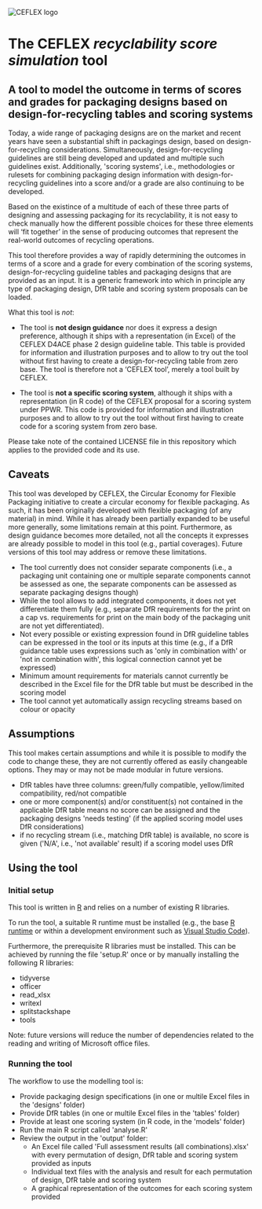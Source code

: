 ![CEFLEX logo](https://ceflex.eu/wp-content/uploads/2017/03/CEFLEX_inline_100.png)
# The CEFLEX *recyclability score simulation* tool
## A tool to model the outcome in terms of scores and grades for packaging designs based on design-for-recycling tables and scoring systems
Today, a wide range of packaging designs are on the market and recent years have seen a substantial shift in packagings design, based on design-for-recycling considerations. Simultaneously, design-for-recycling guidelines are still being developed and updated and multiple such guidelines exist. Additionally, 'scoring systems', i.e., methodologies or rulesets for combining  packaging design information with design-for-recycling guidelines into a score and/or a grade are also continuing to be developed.
 
Based on the existince of a multitude of each of these three parts of designing and assessing packaging for its recyclability, it is not easy to check manually how the different possible choices for these three elements will ‘fit together’ in the sense of producing outcomes that represent the real-world outcomes of recycling operations.
 
This tool therefore provides a way of rapidly determining the outcomes in terms of a score and a grade for every combination of the scoring systems, design-for-recycling guideline tables and packaging designs that are provided as an input. It is a generic framework into which in principle any type of packaging design, DfR table and scoring system proposals can be loaded. 


What this tool is *not*:
- The tool is **not design guidance** nor does it express a design preference, although it ships with a representation (in Excel) of the CEFLEX D4ACE phase 2 design guideline table. This table is provided for information and illustration purposes and to allow to try out the tool without first having to create a design-for-recycling table from zero base. The tool is therefore not a ‘CEFLEX tool’, merely a tool built by CEFLEX.
 
- The tool is **not a specific scoring system**, although it ships with a representation (in R code) of the CEFLEX proposal for a scoring system under PPWR. This code is provided for information and illustration purposes and to allow to try out the tool without first having to create code for a scoring system from zero base.
 
Please take note of the contained LICENSE file in this repository which applies to the provided code and its use.
 
## Caveats
 
This tool was developed by CEFLEX, the Circular Economy for Flexible Packaging initiative to create a circular economy for flexible packaging. As such, it has been originally developed with flexible packaging (of any material) in mind. While it has already been partially expanded to be useful more generally, some limitations remain at this point. Furthermore, as design guidance becomes more detailed, not all the concepts it expresses are already possible to model in this tool (e.g., partial coverages). Future versions of this tool may address or remove these limitations.
 
- The tool currently does not consider separate components (i.e., a packaging unit containing one or multiple separate components cannot be assessed as one, the separate components can be assessed as separate packaging designs though)
- While the tool allows to add integrated components, it does not yet differentiate them fully (e.g., separate DfR requirements for the print on a cap vs. requirements for print on the main body of the packaging unit are not yet differentiated).
- Not every possible or existing expression found in DfR guideline tables can be expressed in the tool or its inputs at this time (e.g., if a DfR guidance table uses expressions such as 'only in combination with' or 'not in combination with', this logical connection cannot yet be expressed)
- Minimum amount requirements for materials cannot currently be described in the Excel file for the DfR table but must be described in the scoring model
- The tool cannot yet automatically assign recycling streams based on colour or opacity

## Assumptions
This tool makes certain assumptions and while it is possible to modify the code to change these, they are not currently offered as easily changeable options. They may or may not be made modular in future versions.
- DfR tables have three columns: green/fully compatible, yellow/limited compatibility, red/not compatible
- one or more component(s) and/or constituent(s) not contained in the applicable DfR table means no score can be assigned and the packaging designs 'needs testing' (if the applied scoring model uses DfR considerations)
- if no recycling stream (i.e., matching DfR table) is available, no score is given ('N/A', i.e., 'not available' result) if a scoring model uses DfR
 
 
## Using the tool
 
### Initial setup
This tool is written in [R](https://www.r-project.org) and relies on a number of existing R libraries.
 
To run the tool, a suitable R runtime must be installed (e.g., the base [R  runtime](https://www.r-project.org) or within a development environment such as [Visual Studio Code](https://code.visualstudio.com)).
 
Furthermore, the prerequisite R libraries must be installed. This can be achieved by running the file 'setup.R' once or by manually installing the following R libraries:
- tidyverse
- officer
- read_xlsx
- writexl
- splitstackshape
- tools
 
Note: future versions will reduce the number of dependencies related to the reading and writing of Microsoft office files.
 
 
### Running the tool
The workflow to use the modelling tool is:
- Provide packaging design specifications (in one or multile Excel files in the 'designs' folder)
- Provide DfR tables (in one or multile Excel files in the 'tables' folder)
- Provide at least one scoring system (in R code, in the 'models' folder)
- Run the main R script called 'analyse.R'
- Review the output in the 'output' folder:
  - An Excel file called 'Full assessment results (all combinations).xlsx' with every permutation of design, DfR table and scoring system provided as inputs
  - Individual text files with the analysis and result for each permutation of design, DfR table and scoring system
  - A graphical representation of the outcomes for each scoring system provided
